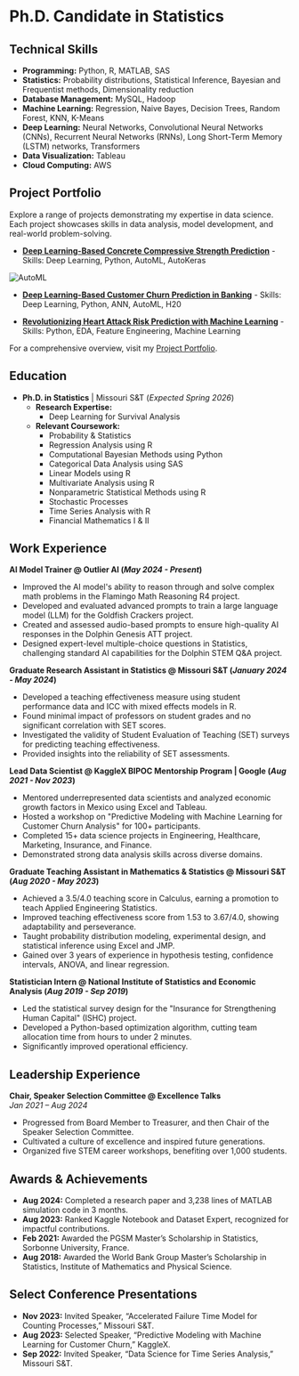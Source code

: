 # Ph.D. Candidate in Statistics


## Technical Skills
- **Programming:** Python, R, MATLAB, SAS
- **Statistics:** Probability distributions, Statistical Inference, Bayesian and Frequentist methods, Dimensionality reduction
- **Database Management:** MySQL, Hadoop
- **Machine Learning:** Regression, Naive Bayes, Decision Trees, Random Forest, KNN, K-Means
- **Deep Learning:** Neural Networks, Convolutional Neural Networks (CNNs), Recurrent Neural Networks (RNNs), Long Short-Term Memory (LSTM) networks, Transformers
- **Data Visualization:** Tableau
- **Cloud Computing:** AWS

## Project Portfolio
Explore a range of projects demonstrating my expertise in data science. Each project showcases skills in data analysis, model development, and real-world problem-solving.

- **[Deep Learning-Based Concrete Compressive Strength Prediction](https://www.kaggle.com/code/emmanueldjegou/concrete-compressive-strength-prediction-automl)** - Skills: Deep Learning, Python, AutoML, AutoKeras

![AutoML](https://github.com/user-attachments/assets/43a2832d-66f7-41e4-a777-d457d2c294e0)

- **[Deep Learning-Based Customer Churn Prediction in Banking](https://www.kaggle.com/code/emmanueldjegou/bank-customer-churn-prediction-using-h2o-automl)** - Skills: Deep Learning, Python, ANN, AutoML, H20

  
- **[Revolutionizing Heart Attack Risk Prediction with Machine Learning](https://www.kaggle.com/code/emmanueldjegou/heart-attack-risk-prediction-part-1?scriptVersionId=134653587)** - Skills: Python, EDA, Feature Engineering, Machine Learning


For a comprehensive overview, visit my [Project Portfolio](https://www.datascienceportfol.io/emanuprojectslink).


## Education

- **Ph.D. in Statistics** | Missouri S&T (_Expected Spring 2026_)
  - **Research Expertise:** 
    - Deep Learning for Survival Analysis
  - **Relevant Coursework:** 
    - Probability & Statistics
    - Regression Analysis using R
    - Computational Bayesian Methods using Python
    - Categorical Data Analysis using SAS
    - Linear Models using R
    - Multivariate Analysis using R
    - Nonparametric Statistical Methods using R
    - Stochastic Processes
    - Time Series Analysis with R
    - Financial Mathematics I & II
             		

## Work Experience
**AI Model Trainer @ Outlier AI (_May 2024 - Present_)**
- Improved the AI model's ability to reason through and solve complex math problems in the Flamingo Math Reasoning R4 project.
- Developed and evaluated advanced prompts to train a large language model (LLM) for the Goldfish Crackers project.
- Created and assessed audio-based prompts to ensure high-quality AI responses in the Dolphin Genesis ATT project.
- Designed expert-level multiple-choice questions in Statistics, challenging standard AI capabilities for the Dolphin STEM Q&A project.

**Graduate Research Assistant in Statistics @ Missouri S&T (_January 2024 - May 2024_)**
- Developed a teaching effectiveness measure using student performance data and ICC with mixed effects models in R.
- Found minimal impact of professors on student grades and no significant correlation with SET scores.
- Investigated the validity of Student Evaluation of Teaching (SET) surveys for predicting teaching effectiveness.
- Provided insights into the reliability of SET assessments.

**Lead Data Scientist @ KaggleX BIPOC Mentorship Program | Google (_Aug 2021 - Nov 2023_)**
- Mentored underrepresented data scientists and analyzed economic growth factors in Mexico using Excel and Tableau.
- Hosted a workshop on "Predictive Modeling with Machine Learning for Customer Churn Analysis" for 100+ participants.
- Completed 15+ data science projects in Engineering, Healthcare, Marketing, Insurance, and Finance.
- Demonstrated strong data analysis skills across diverse domains.

**Graduate Teaching Assistant in Mathematics & Statistics @ Missouri S&T (_Aug 2020 - May 2023_)**
- Achieved a 3.5/4.0 teaching score in Calculus, earning a promotion to teach Applied Engineering Statistics.
- Improved teaching effectiveness score from 1.53 to 3.67/4.0, showing adaptability and perseverance.
- Taught probability distribution modeling, experimental design, and statistical inference using Excel and JMP.
- Gained over 3 years of experience in hypothesis testing, confidence intervals, ANOVA, and linear regression.

**Statistician Intern @ National Institute of Statistics and Economic Analysis (_Aug 2019 - Sep 2019_)**
- Led the statistical survey design for the "Insurance for Strengthening Human Capital" (ISHC) project.
- Developed a Python-based optimization algorithm, cutting team allocation time from hours to under 2 minutes.
- Significantly improved operational efficiency.

## Leadership Experience

**Chair, Speaker Selection Committee @ Excellence Talks**  
*Jan 2021 – Aug 2024*  
- Progressed from Board Member to Treasurer, and then Chair of the Speaker Selection Committee.
- Cultivated a culture of excellence and inspired future generations.
- Organized five STEM career workshops, benefiting over 1,000 students.

## Awards & Achievements
- **Aug 2024:** Completed a research paper and 3,238 lines of MATLAB simulation code in 3 months.
- **Aug 2023:** Ranked Kaggle Notebook and Dataset Expert, recognized for impactful contributions.
- **Feb 2021:** Awarded the PGSM Master’s Scholarship in Statistics, Sorbonne University, France.
- **Aug 2018:** Awarded the World Bank Group Master’s Scholarship in Statistics, Institute of Mathematics and Physical Science.

## Select Conference Presentations
- **Nov 2023:** Invited Speaker, “Accelerated Failure Time Model for Counting Processes,” Missouri S&T.
- **Aug 2023:** Selected Speaker, “Predictive Modeling with Machine Learning for Customer Churn,” KaggleX.
- **Sep 2022:** Invited Speaker, “Data Science for Time Series Analysis,” Missouri S&T.







